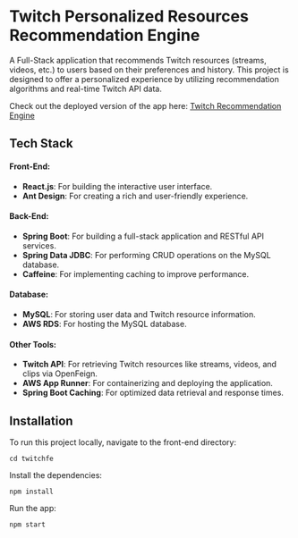 # Twitch Personalized Resources Recommendation Engine

A Full-Stack application that recommends Twitch resources (streams, videos, etc.) to users based on their preferences and history. This project is designed to offer a personalized experience by utilizing recommendation algorithms and real-time Twitch API data.

Check out the deployed version of the app here: [Twitch Recommendation Engine](https://igu28nfzwq.us-east-2.awsapprunner.com/)




## Tech Stack

#### Front-End:
- **React.js**: For building the interactive user interface.
- **Ant Design**: For creating a rich and user-friendly experience.

#### Back-End:
- **Spring Boot**: For building a full-stack application and RESTful API services.
- **Spring Data JDBC**: For performing CRUD operations on the MySQL database.
- **Caffeine**: For implementing caching to improve performance.

#### Database:
- **MySQL**: For storing user data and Twitch resource information.
- **AWS RDS**: For hosting the MySQL database.

#### Other Tools:
- **Twitch API**: For retrieving Twitch resources like streams, videos, and clips via OpenFeign.
- **AWS App Runner**: For containerizing and deploying the application.
- **Spring Boot Caching**: For optimized data retrieval and response times.



## Installation

To run this project locally, navigate to the front-end directory:
```
cd twitchfe
```
Install the dependencies:
```
npm install
```
Run the app:
```
npm start
```



